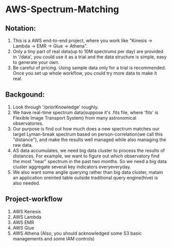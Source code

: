 # AWS-Spectrum-Matching

## Notation:
1. This is a AWS end-to-end project, where you work like "Kinesis -> Lambda -> EMR -> Glue -> Athena".
2. Only a tiny part of real data(up to 10M spectrums per day) are provided in '/data', you could use it as a trial and the data structure is simple, easy to generate your own.
3. Be careful of pricing. Using sample data only for a trial is recommended. Once you set up whole workflow, you could try more data to make it real.

## Backgound:
1. Look through '/priorKnowledge' roughly.
2. We have real-time spectrum data(suppose it's .fits file, where 'fits' is Flexible Image Transport System) from many astronomical observatories.
3. Our purpose is find out how much does a new spectrum matches our target Lyman-break spectrum based on person-correlation(we call this "distance"), and make the results well managed while also managing the raw data.
4. AS data accumulates, we need big data cluster to process the results of distances. For example, we want to figure out which observatory find the most "near" spectrum in the past two months. So we need a big data cluster aggregate several key indicators everyeveryday. 
5. We also want some angile querying rather than big data cluster, matain an application oreinted table outside traditional query engine(hive) is also needed.

## Project-workflow
1. AWS Kenesis
2. AWS Lambda
3. AWS EMR
4. AWS Glue
5. AWS Athena
(Also, you should acknowledged some S3 basic managements and some IAM controls)
